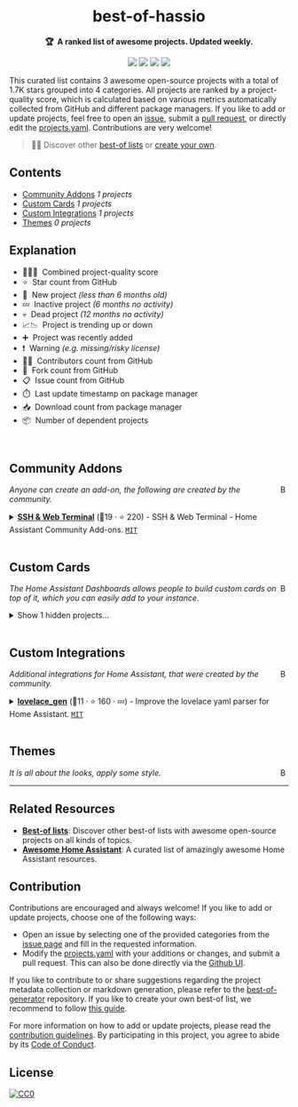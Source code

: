 <!-- markdownlint-disable -->
<h1 align="center">
    best-of-hassio
    <br>
</h1>

<p align="center">
    <strong>🏆&nbsp; A ranked list of awesome projects. Updated weekly.</strong>
</p>

<p align="center">
    <a href="https://best-of.org" title="Best-of Badge"><img src="http://bit.ly/3o3EHNN"></a>
    <a href="#Contents" title="Project Count"><img src="https://img.shields.io/badge/projects-3-blue.svg?color=5ac4bf"></a>
    <a href="#Contribution" title="Contributions are welcome"><img src="https://img.shields.io/badge/contributions-welcome-green.svg"></a>
    <a href="https://github.com/legovaer/best-of-hassio/releases" title="Best-of Updates"><img src="https://img.shields.io/github/release-date/legovaer/best-of-hassio?color=green&label=updated"></a>
</p>

This curated list contains 3 awesome open-source projects with a total of 1.7K stars grouped into 4 categories. All projects are ranked by a project-quality score, which is calculated based on various metrics automatically collected from GitHub and different package managers. If you like to add or update projects, feel free to open an [issue](https://github.com/legovaer/best-of-hassio/issues/new/choose), submit a [pull request](https://github.com/legovaer/best-of-hassio/pulls), or directly edit the [projects.yaml](https://github.com/legovaer/best-of-hassio/edit/main/projects.yaml). Contributions are very welcome!

> 🧙‍♂️  Discover other [best-of lists](https://best-of.org) or [create your own](https://github.com/best-of-lists/best-of/blob/main/create-best-of-list.md).

## Contents

- [Community Addons](#community-addons) _1 projects_
- [Custom Cards](#custom-cards) _1 projects_
- [Custom Integrations](#custom-integrations) _1 projects_
- [Themes](#themes) _0 projects_

## Explanation
- 🥇🥈🥉&nbsp; Combined project-quality score
- ⭐️&nbsp; Star count from GitHub
- 🐣&nbsp; New project _(less than 6 months old)_
- 💤&nbsp; Inactive project _(6 months no activity)_
- 💀&nbsp; Dead project _(12 months no activity)_
- 📈📉&nbsp; Project is trending up or down
- ➕&nbsp; Project was recently added
- ❗️&nbsp; Warning _(e.g. missing/risky license)_
- 👨‍💻&nbsp; Contributors count from GitHub
- 🔀&nbsp; Fork count from GitHub
- 📋&nbsp; Issue count from GitHub
- ⏱️&nbsp; Last update timestamp on package manager
- 📥&nbsp; Download count from package manager
- 📦&nbsp; Number of dependent projects

<br>

## Community Addons

<a href="#contents"><img align="right" width="15" height="15" src="https://git.io/JtehR" alt="Back to top"></a>

_Anyone can create an add-on, the following are created by the community._

<details><summary><b><a href="https://github.com/hassio-addons/addon-ssh">SSH & Web Terminal</a></b> (🥇19 ·  ⭐ 220) - SSH & Web Terminal - Home Assistant Community Add-ons. <code><a href="http://bit.ly/34MBwT8">MIT</a></code></summary>

- [GitHub](https://github.com/hassio-addons/addon-ssh) (👨‍💻 25 · 🔀 72 · 📋 210 - 0% open · ⏱️ 05.03.2023):

	```
	git clone https://github.com/hassio-addons/addon-ssh
	```
</details>
<br>

## Custom Cards

<a href="#contents"><img align="right" width="15" height="15" src="https://git.io/JtehR" alt="Back to top"></a>

_The Home Assistant Dashboards allows people to build custom cards on top of it, which you can easily add to your instance._

<details><summary>Show 1 hidden projects...</summary>

- <b><a href="https://github.com/custom-cards/button-card">Lovelace button-card</a></b> (🥇23 ·  ⭐ 1.3K · 💀) - Lovelace button-card for home assistant. <code><a href="http://bit.ly/34MBwT8">MIT</a></code>
</details>
<br>

## Custom Integrations

<a href="#contents"><img align="right" width="15" height="15" src="https://git.io/JtehR" alt="Back to top"></a>

_Additional integrations for Home Assistant, that were created by the community._

<details><summary><b><a href="https://github.com/thomasloven/hass-lovelace_gen">lovelace_gen</a></b> (🥇11 ·  ⭐ 160 · 💤) - Improve the lovelace yaml parser for Home Assistant. <code><a href="http://bit.ly/34MBwT8">MIT</a></code></summary>

- [GitHub](https://github.com/thomasloven/hass-lovelace_gen) (👨‍💻 5 · 🔀 19 · 📋 36 - 41% open · ⏱️ 29.05.2022):

	```
	git clone https://github.com/thomasloven/hass-lovelace_gen
	```
</details>
<br>

## Themes

<a href="#contents"><img align="right" width="15" height="15" src="https://git.io/JtehR" alt="Back to top"></a>

_It is all about the looks, apply some style._


---

## Related Resources

- [**Best-of lists**](https://best-of.org): Discover other best-of lists with awesome open-source projects on all kinds of topics.
- [**Awesome Home Assistant**](https://github.com/frenck/awesome-home-assistant): A curated list of amazingly awesome Home Assistant resources.

## Contribution

Contributions are encouraged and always welcome! If you like to add or update projects, choose one of the following ways:

- Open an issue by selecting one of the provided categories from the [issue page](https://github.com/legovaer/best-of-hassio/issues/new/choose) and fill in the requested information.
- Modify the [projects.yaml](https://github.com/legovaer/best-of-hassio/blob/main/projects.yaml) with your additions or changes, and submit a pull request. This can also be done directly via the [Github UI](https://github.com/legovaer/best-of-hassio/edit/main/projects.yaml).

If you like to contribute to or share suggestions regarding the project metadata collection or markdown generation, please refer to the [best-of-generator](https://github.com/best-of-lists/best-of-generator) repository. If you like to create your own best-of list, we recommend to follow [this guide](https://github.com/best-of-lists/best-of/blob/main/create-best-of-list.md).

For more information on how to add or update projects, please read the [contribution guidelines](https://github.com/legovaer/best-of-hassio/blob/main/CONTRIBUTING.md). By participating in this project, you agree to abide by its [Code of Conduct](https://github.com/legovaer/best-of-hassio/blob/main/.github/CODE_OF_CONDUCT.md).

## License

[![CC0](https://mirrors.creativecommons.org/presskit/buttons/88x31/svg/by-sa.svg)](https://creativecommons.org/licenses/by-sa/4.0/)
